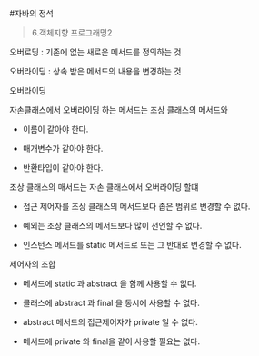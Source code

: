 #자바의 정석 

>6.객체지향 프로그래밍2

오버로딩 : 기존에 없는 새로운 메서드를 정의하는 것

오버라이딩 : 상속 받은 메서드의 내용을 변경하는 것

오버라이딩

자손클래스에서 오버라이딩 하는 메서드는 조상 클래스의 메서드와

- 이름이 같아야 한다.

- 매개변수가 같아야 한다.

- 반환타입이 같아야 한다.

조상 클래스의 매서드는 자손 클래스에서 오버라이딩 할떄

- 접근 제어자를 조상 클래스의 메서드보다 좁은 범위로 변경할 수 없다.

- 예외는 조상 클래스의 메서드보다 많이 선언할 수 없다.

- 인스턴스 메서드를 static 메서드로 또는 그 반대로 변경할 수 없다.

제어자의 조합

- 메서드에 static 과 abstract 을 함께 사용할 수 없다.

- 클래스에 abstract 과 final 을 동시에 사용할 수 없다.

- abstract 메서드의 접근제어자가 private 일 수 없다.

- 메서드에 private 와 final을 같이 사용할 필요는 없다.



